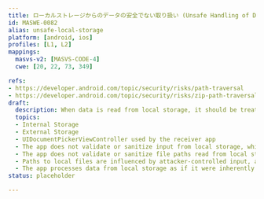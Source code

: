 ```yaml
---
title: ローカルストレージからのデータの安全でない取り扱い (Unsafe Handling of Data From Local Storage)
id: MASWE-0082
alias: unsafe-local-storage
platform: [android, ios]
profiles: [L1, L2]
mappings:
  masvs-v2: [MASVS-CODE-4]
  cwe: [20, 22, 73, 349]

refs:
- https://developer.android.com/topic/security/risks/path-traversal
- https://developer.android.com/topic/security/risks/zip-path-traversal
draft:
  description: When data is read from local storage, it should be treated as untrusted.
  topics:
  - Internal Storage
  - External Storage
  - UIDocumentPickerViewController used by the receiver app
  - The app does not validate or sanitize input from local storage, which may lead to injection vulnerabilities when the data is interpreted or used in sensitive operations (CWE-20).
  - The app does not validate or sanitize file paths read from local storage, enabling potential path traversal attacks (CWE-22).
  - Paths to local files are influenced by attacker-controlled input, and their content can be modified (common in external storage or document pickers), leading to unintended file access or tampering (CWE-73).
  - The app processes data from local storage as if it were inherently trustworthy, without isolating or verifying it, allowing attackers to alter app state or behavior (CWE-349).
status: placeholder

---
```

